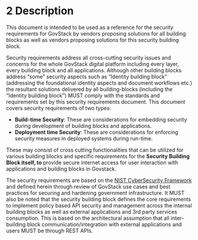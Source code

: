 # 2 Description

This document is intended to be used as a reference for the security requirements for GovStack by vendors proposing solutions for all building blocks as well as vendors proposing solutions for this security building block.

Security requirements address all cross-cutting security issues and concerns for the whole GovStack digital platform including every layer, every building block and all applications. Although other building blocks address “some” security aspects such as “Identity building block” (addressing the foundational identity aspects and document workflows etc.) the resultant solutions delivered by all building-blocks (including the “Identity building block”) MUST comply with the standards and requirements set by this security requirements document. This document covers security requirements of two types:

* **Build-time Security**: These are considerations for embedding security during development of building blocks and applications.
* **Deployment time Security**: These are considerations for enforcing security measures in deployed systems during run-time.

These may consist of cross cutting functionalities that can be utilized for various building blocks and specific requirements for the **Security Building Block itself, to** provide secure internet access for user interaction with applications and building blocks in Govstack.

The security requirements are based on the [NIST CyberSecurity Framework](https://www.nist.gov/cyberframework/getting-started) and defined herein through review of GovStack use cases and best practices for securing and hardening government infrastructure. It MUST also be noted that the security building block defines the core requirements to implement policy based API security and management across the internal building blocks as well as external applications and 3rd party services consumption. This is based on the architectural assumption that all inter-building block communication/integration with external applications and users MUST be through REST APIs.
